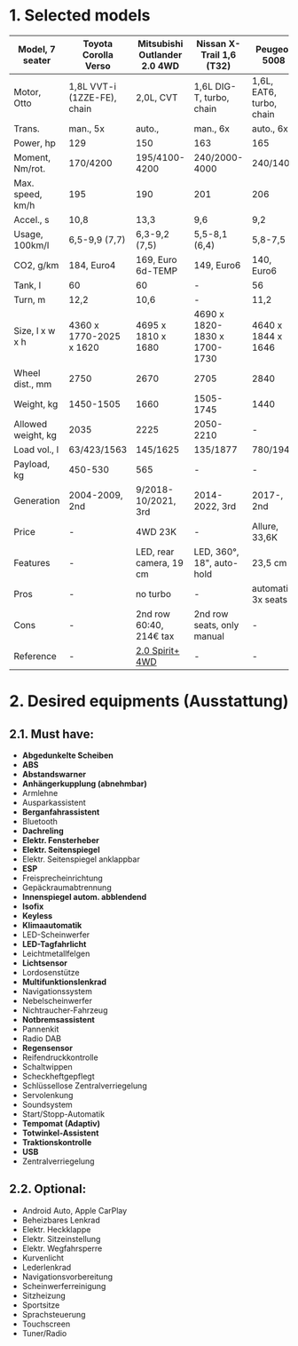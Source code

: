 # 1. Selected models

| Model, 7 seater | Toyota Corolla Verso | Mitsubishi Outlander 2.0 4WD | Nissan X-Trail 1,6 (T32) | Peugeot 5008 | Ford S-Max, 2018- | Seat Alhambra |
| --- | --- | --- | --- | --- | --- | --- |
| Motor, Otto | 1,8L VVT-i (1ZZE-FE), chain | 2,0L, CVT | 1,6L DIG-T, turbo, chain | 1,6L, EAT6, turbo, chain | 1,5L, turbo, belt | 1,4L, TSI, turbo, belt (CZDA, VWEA211) |
| Trans. | man., 5x | auto., | man., 6x | auto., 6x | man., 6x | - |
| Power, hp | 129 | 150 | 163 | 165 | 165 | 150 |
| Moment, Nm/rot. | 170/4200 | 195/4100-4200 | 240/2000-4000 | 240/1400 | 242/1600-4000 | 250/1500-3500 |
| Max. speed, km/h | 195 | 190 | 201 | 206 | 203 | 198-200 |
| Accel., s | 10,8 | 13,3 | 9,6 | 9,2 | 10,2 | 9,9-10,7 |
| Usage, 100km/l | 6,5-9,9 (7,7) | 6,3-9,2 (7,5) | 5,5-8,1 (6,4) | 5,8-7,5 | 6,1-9,5 (7,4) | (6,7) |
| CO2, g/km | 184, Euro4 | 169, Euro 6d-TEMP | 149, Euro6 | 140, Euro6 | 168, Euro6 | 148-155, Euro6 |
| Tank, l | 60 | 60 | - | 56 | 66 | - |
| Turn, m | 12,2 | 10,6 | - | 11,2 | - | 11,9 |
| Size, l x w x h  | 4360 x 1770-2025 x 1620 | 4695 x 1810 x 1680 | 4690 x 1820-1830 x 1700-1730 | 4640 x 1844 x 1646 | 4796 x 1916 x 1655 | 4854 x 1904 x 1720 |
| Wheel dist., mm | 2750 | 2670 | 2705 | 2840 | 2850 | 2919 |
| Weight, kg | 1450-1505 | 1660 | 1505-1745 | 1440 | 1645 | 1703-1717 |
| Allowed weight, kg | 2035 | 2225 | 2050-2210 | - | 2450 | 2480 |
| Load vol., l | 63/423/1563 | 145/1625 | 135/1877 | 780/1940 | 285/2200 | 235/630/1120 |
| Payload, kg | 450-530 | 565 | - | - | 805 | 668-672 |
| Generation | 2004-2009, 2nd | 9/2018-10/2021, 3rd | 2014-2022, 3rd | 2017-, 2nd | 2015-2023, 2nd | 2010-2022, 2nd |
| Price | - | 4WD 23K | - | Allure, 33,6K | Trend, 33,6K | Style, 30K |
| Features | - | LED, rear camera, 19 cm | LED, 360°, 18", auto-hold | 23,5 cm | 12,8 cm | 16,3 |
| Pros | - | no turbo | - | automatic, 3x seats | 3x seats | van |
| Cons | - | 2nd row 60:40, 214€ tax | 2nd row seats, only manual | - | only manual, Zahnriemen | Zahnriemen |
| Reference | - | [2.0 Spirit+ 4WD][outlander1] | - | - | - | - |

[outlander1]: https://www.adac.de/rund-ums-fahrzeug/autokatalog/marken-modelle/mitsubishi/outlander/3generation-facelift-2/310619/#technische-daten

# 2. Desired equipments (Ausstattung)

## 2.1. Must have:
  - **Abgedunkelte Scheiben**
  - **ABS**
  - **Abstandswarner**
  - **Anhängerkupplung (abnehmbar)**
  - Armlehne
  - Ausparkassistent
  - **Berganfahrassistent**
  - Bluetooth
  - **Dachreling**
  - **Elektr. Fensterheber**
  - **Elektr. Seitenspiegel**
  - Elektr. Seitenspiegel anklappbar
  - **ESP**
  - Freisprecheinrichtung
  - Gepäckraumabtrennung
  - **Innenspiegel autom. abblendend**
  - **Isofix**
  - **Keyless**
  - **Klimaautomatik**
  - LED-Scheinwerfer
  - **LED-Tagfahrlicht**
  - Leichtmetallfelgen
  - **Lichtsensor**
  - Lordosenstütze
  - **Multifunktionslenkrad**
  - Navigationssystem
  - Nebelscheinwerfer
  - Nichtraucher-Fahrzeug
  - **Notbremsassistent**
  - Pannenkit
  - Radio DAB
  - **Regensensor**
  - Reifendruckkontrolle
  - Schaltwippen
  - Scheckheftgepflegt
  - Schlüssellose Zentralverriegelung
  - Servolenkung
  - Soundsystem
  - Start/Stopp-Automatik
  - **Tempomat (Adaptiv)**
  - **Totwinkel-Assistent**
  - **Traktionskontrolle**
  - **USB**
  - Zentralverriegelung
## 2.2. Optional:
  - Android Auto, Apple CarPlay
  - Beheizbares Lenkrad
  - Elektr. Heckklappe
  - Elektr. Sitzeinstellung
  - Elektr. Wegfahrsperre
  - Kurvenlicht
  - Lederlenkrad
  - Navigationsvorbereitung
  - Scheinwerferreinigung
  - Sitzheizung
  - Sportsitze
  - Sprachsteuerung
  - Touchscreen
  - Tuner/Radio
